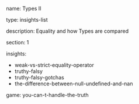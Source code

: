 name: Types II

type: insights-list

description: Equality and how Types are compared

section: 1

insights:
  - weak-vs-strict-equality-operator
  - truthy-falsy
  - truthy-falsy-gotchas
  - the-difference-between-null-undefined-and-nan


game: you-can-t-handle-the-truth
